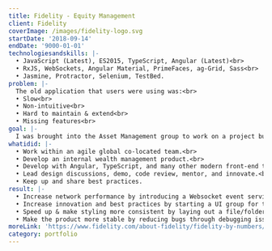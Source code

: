 ```yaml
---
title: Fidelity - Equity Management
client: Fidelity
coverImage: /images/fidelity-logo.svg
startDate: '2018-09-14'
endDate: '9000-01-01'
technologiesandskills: |-
  • JavaScript (Latest), ES2015, TypeScript, Angular (Latest)<br>
  • RxJS, WebSockets, Angular Material, PrimeFaces, ag-Grid, Sass<br>
  • Jasmine, Protractor, Selenium, TestBed.
problem: |-
  The old application that users were using was:<br>
  • Slow<br>
  • Non-intuitive<br>
  • Hard to maintain & extend<br>
  • Missing features<br>
goal: |-
  I was brought into the Asset Management group to work on a project building out features for a new equity management web application.
whatidid: |-
  • Work within an agile global co-located team.<br>
  • Develop an internal wealth management product.<br>
  • Develop with Angular, TypeScript, and many other modern front-end technologies daily.<br>
  • Lead design discussions, demo, code review, mentor, and innovate.<br>
  • Keep up and share best practices.
result: |-
  • Increase network performance by introducing a Websocket event service.
  • Increase innovation and best practices by starting a UI group for the organization in which we come together weekly to discuss & document: designs, issues, best-practices, and innovation ideas.
  • Speed up & make styling more consistent by laying out a file/folder hierarchy for Sass/Scss, and by introducing the BEM (Block, Element, Modifier) design system.
  • Make the product more stable by reducing bugs through debugging issues, putting in fixes, and writing tests to make sure the bug does not repeat.
moreLink: 'https://www.fidelity.com/about-fidelity/fidelity-by-numbers/asset-management'
category: portfolio
---
```

